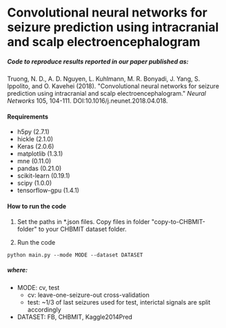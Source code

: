 # Convolutional neural networks for seizure prediction using intracranial and  scalp  electroencephalogram

##### Code to reproduce results reported in our paper published as:
Truong, N. D., A. D. Nguyen, L. Kuhlmann, M. R. Bonyadi, J. Yang, S. Ippolito, and O. Kavehei (2018). "Convolutional neural networks for seizure prediction using intracranial and  scalp  electroencephalogram." *Neural  Networks* 105, 104-111. DOI:10.1016/j.neunet.2018.04.018.

#### Requirements
* h5py (2.7.1)
* hickle (2.1.0)
* Keras (2.0.6)
* matplotlib (1.3.1)
* mne (0.11.0)
* pandas (0.21.0)
* scikit-learn (0.19.1)
* scipy (1.0.0)
* tensorflow-gpu (1.4.1)

#### How to run the code
1. Set the paths in \*.json files. Copy files in folder "copy-to-CHBMIT-folder" to your CHBMIT dataset folder.

2. Run the code
```console
python main.py --mode MODE --dataset DATASET
```
##### where: </br>
* MODE: cv, test
  * cv: leave-one-seizure-out cross-validation
  * test: ~1/3 of last seizures used for test, interictal signals are split accordingly
* DATASET: FB, CHBMIT, Kaggle2014Pred
